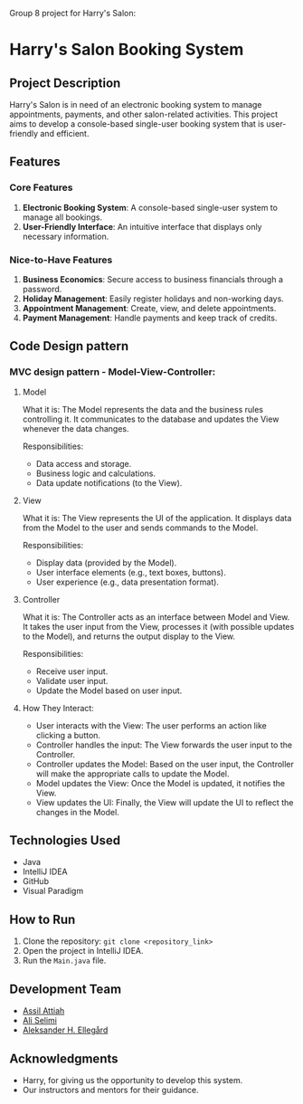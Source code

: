 Group 8 project for Harry's Salon:

# Harry's Salon Booking System

## Project Description

Harry's Salon is in need of an electronic booking system to manage appointments, payments, and other salon-related activities. This project aims to develop a console-based single-user booking system that is user-friendly and efficient.

## Features

### Core Features

1. **Electronic Booking System**: A console-based single-user system to manage all bookings.
2. **User-Friendly Interface**: An intuitive interface that displays only necessary information.

### Nice-to-Have Features

1. **Business Economics**: Secure access to business financials through a password.
2. **Holiday Management**: Easily register holidays and non-working days.
3. **Appointment Management**: Create, view, and delete appointments.
4. **Payment Management**: Handle payments and keep track of credits.

## Code Design pattern

### MVC design pattern - Model-View-Controller: 
1. Model

    What it is:
       The Model represents the data and the business rules controlling it.
       It communicates to the database and updates the View whenever the data changes.
   
    Responsibilities:
      - Data access and storage.
      - Business logic and calculations.
      - Data update notifications (to the View).
3. View

    What it is:
       The View represents the UI of the application.
       It displays data from the Model to the user and sends commands to the Model.
   
    Responsibilities:
      - Display data (provided by the Model).
      - User interface elements (e.g., text boxes, buttons).
      - User experience (e.g., data presentation format).
        
5. Controller
   
    What it is:
       The Controller acts as an interface between Model and View.
       It takes the user input from the View, processes it (with possible updates to the Model), and returns the output display      to the View.

    Responsibilities:
      - Receive user input.
      - Validate user input.
      - Update the Model based on user input.

7. How They Interact:

      - User interacts with the View: The user performs an action like clicking a button.
      - Controller handles the input: The View forwards the user input to the Controller.
      - Controller updates the Model: Based on the user input, the Controller will make the appropriate calls to update the Model.
      - Model updates the View: Once the Model is updated, it notifies the View.
      - View updates the UI: Finally, the View will update the UI to reflect the changes in the Model.

## Technologies Used

- Java
- IntelliJ IDEA
- GitHub
- Visual Paradigm

## How to Run

1. Clone the repository: `git clone <repository_link>`
2. Open the project in IntelliJ IDEA.
3. Run the `Main.java` file.

## Development Team

- [Assil Attiah](https://github.com/AssilAttiah)
- [Ali Selimi](https://github.com/AliSelimi)
- [Aleksander H. Ellegård](https://github.com/AlekOmOm)

## Acknowledgments

- Harry, for giving us the opportunity to develop this system.
- Our instructors and mentors for their guidance.
